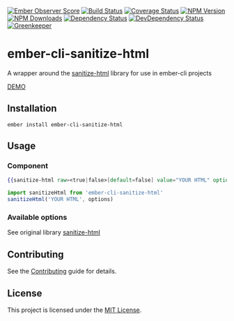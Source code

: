 [![Ember Observer Score](http://emberobserver.com/badges/ember-cli-sanitize-html.svg)](http://emberobserver.com/addons/ember-cli-sanitize-html)
[![Build Status](https://travis-ci.org/devotox/ember-cli-sanitize-html.svg)](http://travis-ci.org/devotox/ember-cli-sanitize-html)
[![Coverage Status](https://codecov.io/gh/devotox/ember-cli-sanitize-html/branch/master/graph/badge.svg)](https://codecov.io/gh/devotox/ember-cli-sanitize-html)
[![NPM Version](https://badge.fury.io/js/ember-cli-sanitize-html.svg)](http://badge.fury.io/js/ember-cli-sanitize-html)
[![NPM Downloads](https://img.shields.io/npm/dm/ember-cli-sanitize-html.svg)](https://www.npmjs.org/package/ember-cli-sanitize-html)
[![Dependency Status](https://david-dm.org/devotox/ember-cli-sanitize-html.svg)](https://david-dm.org/devotox/ember-cli-sanitize-html)
[![DevDependency Status](https://david-dm.org/devotox/ember-cli-sanitize-html/dev-status.svg)](https://david-dm.org/devotox/ember-cli-sanitize-html#info=devDependencies)
[![Greenkeeper](https://badges.greenkeeper.io/devotox/ember-cli-sanitize-html.svg)](https://greenkeeper.io/)

ember-cli-sanitize-html
==============================================================================

A wrapper around the [sanitize-html](https://github.com/punkave/sanitize-html/) library for use in ember-cli projects

[DEMO](https://devotox.github.io/ember-cli-sanitize-html)

Installation
------------------------------------------------------------------------------

```
ember install ember-cli-sanitize-html
```

Usage
------------------------------------------------------------------------------

### Component
```handlebars
{{sanitize-html raw=<true|false>[default=false] value="YOUR HTML" options=options}}
```

```javascript
import sanitizeHtml from 'ember-cli-sanitize-html'
sanitizeHtml('YOUR HTML', options)
```

### Available options
See original library [sanitize-html](https://github.com/punkave/sanitize-html/)

Contributing
------------------------------------------------------------------------------

See the [Contributing](CONTRIBUTING.md) guide for details.

License
------------------------------------------------------------------------------

This project is licensed under the [MIT License](LICENSE.md).
